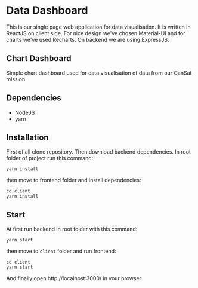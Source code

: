 # Data Dashboard
This is our single page web application for data visualisation. It is written in ReactJS on client side. For nice design we've chosen Material-UI and for charts we've used Recharts. On backend we are using ExpressJS.

## Chart Dashboard
Simple chart dashboard used for data visualisation of data from our CanSat mission.

## Dependencies
- NodeJS
- yarn

## Installation
First of all clone repository. Then download backend dependencies. In root folder of project run this command:
```
yarn install
```

then move to frontend folder and install dependencies:

```
cd client
yarn install
```

## Start
At first run backend in root folder with this command:

```
yarn start
```

then move to `client` folder and run frontend:

```
cd client
yarn start
```

And finally open http://localhost:3000/ in your browser.
